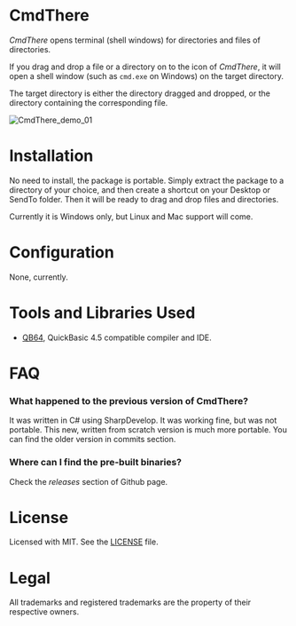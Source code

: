 # CmdThere
*CmdThere* opens terminal (shell windows) for directories and files of directories.

If you drag and drop a file or a directory on to the icon of *CmdThere*,
it will open a shell window (such as `cmd.exe` on Windows)
on the target directory.

The target directory is either the directory dragged and dropped,
or the directory containing the corresponding file.

![CmdThere_demo_01](https://user-images.githubusercontent.com/2071639/76356603-458d8b80-6327-11ea-8e57-c784fdd364ca.gif)


# Installation
No need to install, the package is portable.
Simply extract the package to a directory of your choice,
and then create a shortcut on your Desktop or SendTo folder.
Then it will be ready to drag and drop files and directories.

Currently it is Windows only, but Linux and Mac support will come.


# Configuration
None, currently.



# Tools and Libraries Used
- [QB64](http://www.qb64.net/), QuickBasic 4.5 compatible compiler and IDE.


# FAQ

### What happened to the previous version of CmdThere?
It was written in C# using SharpDevelop.
It was working fine, but was not portable. This new, written from scratch version is much more portable.
You can find the older version in commits section.

### Where can I find the pre-built binaries?

Check the _releases_ section of Github page.



# License

Licensed with MIT.
See the [LICENSE](LICENSE) file.



# Legal

All trademarks and registered trademarks are the property of their respective owners.
